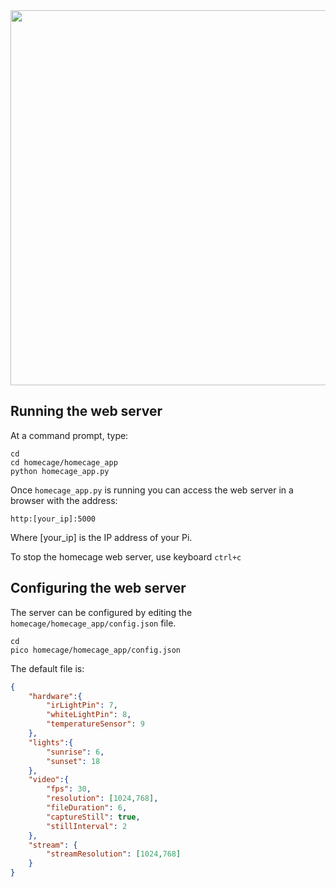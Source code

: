 
<IMG SRC="../img/web-interface-minimal.png" width=600>

## Running the web server

At a command prompt, type:

```
cd
cd homecage/homecage_app
python homecage_app.py
```
    
Once `homecage_app.py` is running you can access the web server in a browser with the address:

    http:[your_ip]:5000
    
Where [your_ip] is the IP address of your Pi.

To stop the homecage web server, use keyboard `ctrl+c`
    
## Configuring the web server

The server can be configured by editing the `homecage/homecage_app/config.json` file.

    cd
    pico homecage/homecage_app/config.json 

The default file is:

```json
{
	"hardware":{
		"irLightPin": 7,
		"whiteLightPin": 8,
		"temperatureSensor": 9
	},
	"lights":{
		"sunrise": 6,
		"sunset": 18
	},
	"video":{
		"fps": 30,
		"resolution": [1024,768],
		"fileDuration": 6,
		"captureStill": true,
		"stillInterval": 2
	},
	"stream": {
		"streamResolution": [1024,768]
	}
}
```
